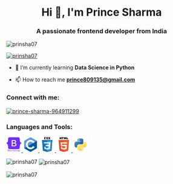 <h1 align="center">Hi 👋, I'm Prince Sharma</h1>
<h3 align="center">A passionate frontend developer from India</h3>

<p align="left"> <img src="https://komarev.com/ghpvc/?username=prinsha07&label=Profile%20views&color=0e75b6&style=flat" alt="prinsha07" /> </p>

<p align="left"> <a href="https://github.com/ryo-ma/github-profile-trophy"><img src="https://github-profile-trophy.vercel.app/?username=prinsha07" alt="prinsha07" /></a> </p>

- 🌱 I’m currently learning **Data Science in Python**

- 📫 How to reach me **prince809135@gmail.com**

<h3 align="left">Connect with me:</h3>
<p align="left">
<a href="https://linkedin.com/in/prince-sharma-964911299" target="blank"><img align="center" src="https://raw.githubusercontent.com/rahuldkjain/github-profile-readme-generator/master/src/images/icons/Social/linked-in-alt.svg" alt="prince-sharma-964911299" height="30" width="40" /></a>
</p>

<h3 align="left">Languages and Tools:</h3>
<p align="left"> <a href="https://getbootstrap.com" target="_blank" rel="noreferrer"> <img src="https://raw.githubusercontent.com/devicons/devicon/master/icons/bootstrap/bootstrap-plain-wordmark.svg" alt="bootstrap" width="40" height="40"/> </a> <a href="https://www.cprogramming.com/" target="_blank" rel="noreferrer"> <img src="https://raw.githubusercontent.com/devicons/devicon/master/icons/c/c-original.svg" alt="c" width="40" height="40"/> </a> <a href="https://www.w3schools.com/css/" target="_blank" rel="noreferrer"> <img src="https://raw.githubusercontent.com/devicons/devicon/master/icons/css3/css3-original-wordmark.svg" alt="css3" width="40" height="40"/> </a> <a href="https://www.w3.org/html/" target="_blank" rel="noreferrer"> <img src="https://raw.githubusercontent.com/devicons/devicon/master/icons/html5/html5-original-wordmark.svg" alt="html5" width="40" height="40"/> </a> <a href="https://www.python.org" target="_blank" rel="noreferrer"> <img src="https://raw.githubusercontent.com/devicons/devicon/master/icons/python/python-original.svg" alt="python" width="40" height="40"/> </a> </p>

<p><img align="left" src="https://github-readme-stats.vercel.app/api/top-langs?username=prinsha07&show_icons=true&locale=en&layout=compact" alt="prinsha07" /></p>

<p>&nbsp;<img align="center" src="https://github-readme-stats.vercel.app/api?username=prinsha07&show_icons=true&locale=en" alt="prinsha07" /></p>

<p><img align="center" src="https://github-readme-streak-stats.herokuapp.com/?user=prinsha07&" alt="prinsha07" /></p>
